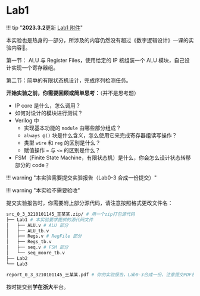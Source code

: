 # Lab1

!!! tip "**2023.3.2**更新 [Lab1 附件](https://pan.zju.edu.cn/share/711cc79b933f1912b1ca2da865)"

本实验也是热身的一部分，所涉及的内容仍然没有超过《数字逻辑设计》一课的实验内容🧐。

第一节： ALU 与 Register Files，使用给定的 IP 核组装一个 ALU 模块，自己设计实现一个寄存器组。

第二节：简单的有限状态机设计，完成序列检测任务。

**开始实验之前，你需要回顾或简单思考：**（并不是思考题）

* IP core 是什么，怎么调用？
* 如何对设计的模块进行测试？
* Verilog 中
    * 实现基本功能的 `module` 由哪些部分组成？
    * `always @()` 块是什么含义，怎么使用它来完成寄存器组读写操作？
    * 类型 `wire` 和 `reg` 的区别是什么？
    * 赋值操作 `=` 与 `<=` 的区别是什么？
* FSM（Finite State Machine，有限状态机）是什么，你会怎么设计状态转移部分的 code？

!!! warning "本实验需要提交实验报告（Lab0-3 合成一份提交）"

!!! warning "本实验不需要验收"

提交实验报告时，你需要附上部分源代码，请注意按照格式更改文件名：

```bash
src_0_3_3210101145_王某某.zip/ # 用一个zip打包源代码
├── Lab1 # 本实验要求提供的源代码文件
│   ├── ALU.v # ALU 部分
│   ├── ALU_tb.v
│   ├── Regs.v # RegFile 部分
│   ├── Regs_tb.v
│   ├── seq.v # FSM 部分
│   └── seq_moore_tb.v
├── Lab2
└── Lab3

report_0_3_3210101145_王某某.pdf # 你的实验报告，Lab0-3合成一份，注意提交PDF格式
```

按时提交到**学在浙大**平台。